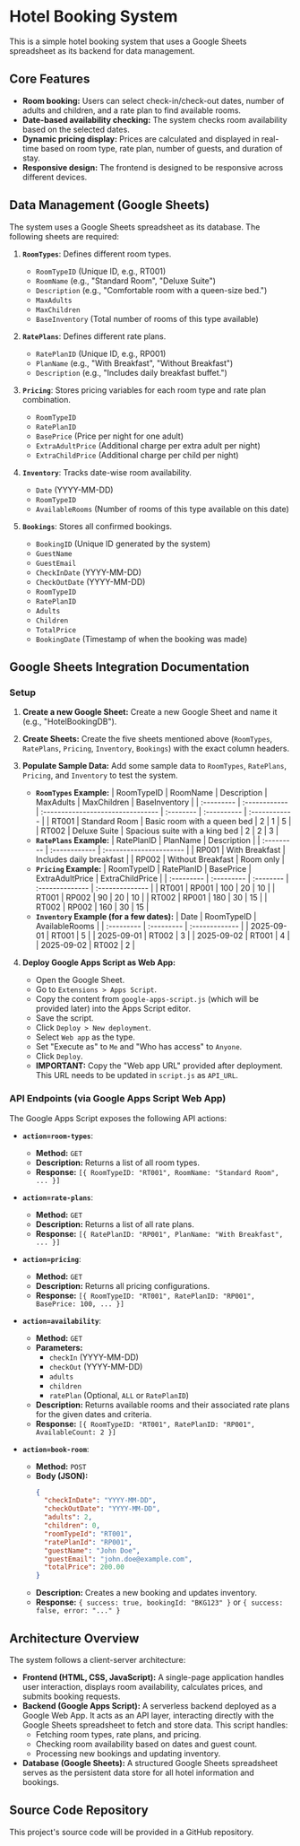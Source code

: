 # Hotel Booking System

This is a simple hotel booking system that uses a Google Sheets spreadsheet as its backend for data management.

## Core Features

*   **Room booking:** Users can select check-in/check-out dates, number of adults and children, and a rate plan to find available rooms.
*   **Date-based availability checking:** The system checks room availability based on the selected dates.
*   **Dynamic pricing display:** Prices are calculated and displayed in real-time based on room type, rate plan, number of guests, and duration of stay.
*   **Responsive design:** The frontend is designed to be responsive across different devices.

## Data Management (Google Sheets)

The system uses a Google Sheets spreadsheet as its database. The following sheets are required:

1.  **`RoomTypes`**: Defines different room types.
    *   `RoomTypeID` (Unique ID, e.g., RT001)
    *   `RoomName` (e.g., "Standard Room", "Deluxe Suite")
    *   `Description` (e.g., "Comfortable room with a queen-size bed.")
    *   `MaxAdults`
    *   `MaxChildren`
    *   `BaseInventory` (Total number of rooms of this type available)

2.  **`RatePlans`**: Defines different rate plans.
    *   `RatePlanID` (Unique ID, e.g., RP001)
    *   `PlanName` (e.g., "With Breakfast", "Without Breakfast")
    *   `Description` (e.g., "Includes daily breakfast buffet.")

3.  **`Pricing`**: Stores pricing variables for each room type and rate plan combination.
    *   `RoomTypeID`
    *   `RatePlanID`
    *   `BasePrice` (Price per night for one adult)
    *   `ExtraAdultPrice` (Additional charge per extra adult per night)
    *   `ExtraChildPrice` (Additional charge per child per night)

4.  **`Inventory`**: Tracks date-wise room availability.
    *   `Date` (YYYY-MM-DD)
    *   `RoomTypeID`
    *   `AvailableRooms` (Number of rooms of this type available on this date)

5.  **`Bookings`**: Stores all confirmed bookings.
    *   `BookingID` (Unique ID generated by the system)
    *   `GuestName`
    *   `GuestEmail`
    *   `CheckInDate` (YYYY-MM-DD)
    *   `CheckOutDate` (YYYY-MM-DD)
    *   `RoomTypeID`
    *   `RatePlanID`
    *   `Adults`
    *   `Children`
    *   `TotalPrice`
    *   `BookingDate` (Timestamp of when the booking was made)

## Google Sheets Integration Documentation

### Setup

1.  **Create a new Google Sheet:** Create a new Google Sheet and name it (e.g., "HotelBookingDB").
2.  **Create Sheets:** Create the five sheets mentioned above (`RoomTypes`, `RatePlans`, `Pricing`, `Inventory`, `Bookings`) with the exact column headers.
3.  **Populate Sample Data:** Add some sample data to `RoomTypes`, `RatePlans`, `Pricing`, and `Inventory` to test the system.
    *   **`RoomTypes` Example:**
        | RoomTypeID | RoomName      | Description                       | MaxAdults | MaxChildren | BaseInventory |
        | :--------- | :------------ | :-------------------------------- | :-------- | :---------- | :------------ |
        | RT001      | Standard Room | Basic room with a queen bed       | 2         | 1           | 5             |
        | RT002      | Deluxe Suite  | Spacious suite with a king bed    | 2         | 2           | 3             |
    *   **`RatePlans` Example:**
        | RatePlanID | PlanName      | Description             |
        | :--------- | :------------ | :---------------------- |
        | RP001      | With Breakfast | Includes daily breakfast |
        | RP002      | Without Breakfast | Room only             |
    *   **`Pricing` Example:**
        | RoomTypeID | RatePlanID | BasePrice | ExtraAdultPrice | ExtraChildPrice |
        | :--------- | :--------- | :-------- | :-------------- | :-------------- |
        | RT001      | RP001      | 100       | 20              | 10              |
        | RT001      | RP002      | 90        | 20              | 10              |
        | RT002      | RP001      | 180       | 30              | 15              |
        | RT002      | RP002      | 160       | 30              | 15              |
    *   **`Inventory` Example (for a few dates):**
        | Date       | RoomTypeID | AvailableRooms |
        | :--------- | :--------- | :------------- |
        | 2025-09-01 | RT001      | 5              |
        | 2025-09-01 | RT002      | 3              |
        | 2025-09-02 | RT001      | 4              |
        | 2025-09-02 | RT002      | 2              |

4.  **Deploy Google Apps Script as Web App:**
    *   Open the Google Sheet.
    *   Go to `Extensions > Apps Script`.
    *   Copy the content from `google-apps-script.js` (which will be provided later) into the Apps Script editor.
    *   Save the script.
    *   Click `Deploy > New deployment`.
    *   Select `Web app` as the type.
    *   Set "Execute as" to `Me` and "Who has access" to `Anyone`.
    *   Click `Deploy`.
    *   **IMPORTANT:** Copy the "Web app URL" provided after deployment. This URL needs to be updated in `script.js` as `API_URL`.

### API Endpoints (via Google Apps Script Web App)

The Google Apps Script exposes the following API actions:

*   **`action=room-types`**:
    *   **Method:** `GET`
    *   **Description:** Returns a list of all room types.
    *   **Response:** `[{ RoomTypeID: "RT001", RoomName: "Standard Room", ... }]`

*   **`action=rate-plans`**:
    *   **Method:** `GET`
    *   **Description:** Returns a list of all rate plans.
    *   **Response:** `[{ RatePlanID: "RP001", PlanName: "With Breakfast", ... }]`

*   **`action=pricing`**:
    *   **Method:** `GET`
    *   **Description:** Returns all pricing configurations.
    *   **Response:** `[{ RoomTypeID: "RT001", RatePlanID: "RP001", BasePrice: 100, ... }]`

*   **`action=availability`**:
    *   **Method:** `GET`
    *   **Parameters:**
        *   `checkIn` (YYYY-MM-DD)
        *   `checkOut` (YYYY-MM-DD)
        *   `adults`
        *   `children`
        *   `ratePlan` (Optional, `ALL` or `RatePlanID`)
    *   **Description:** Returns available rooms and their associated rate plans for the given dates and criteria.
    *   **Response:** `[{ RoomTypeID: "RT001", RatePlanID: "RP001", AvailableCount: 2 }]`

*   **`action=book-room`**:
    *   **Method:** `POST`
    *   **Body (JSON):**
        ```json
        {
          "checkInDate": "YYYY-MM-DD",
          "checkOutDate": "YYYY-MM-DD",
          "adults": 2,
          "children": 0,
          "roomTypeId": "RT001",
          "ratePlanId": "RP001",
          "guestName": "John Doe",
          "guestEmail": "john.doe@example.com",
          "totalPrice": 200.00
        }
        ```
    *   **Description:** Creates a new booking and updates inventory.
    *   **Response:** `{ success: true, bookingId: "BKG123" }` or `{ success: false, error: "..." }`

## Architecture Overview

The system follows a client-server architecture:

*   **Frontend (HTML, CSS, JavaScript):** A single-page application handles user interaction, displays room availability, calculates prices, and submits booking requests.
*   **Backend (Google Apps Script):** A serverless backend deployed as a Google Web App. It acts as an API layer, interacting directly with the Google Sheets spreadsheet to fetch and store data. This script handles:
    *   Fetching room types, rate plans, and pricing.
    *   Checking room availability based on dates and guest count.
    *   Processing new bookings and updating inventory.
*   **Database (Google Sheets):** A structured Google Sheets spreadsheet serves as the persistent data store for all hotel information and bookings.


## Source Code Repository

This project's source code will be provided in a GitHub repository.

